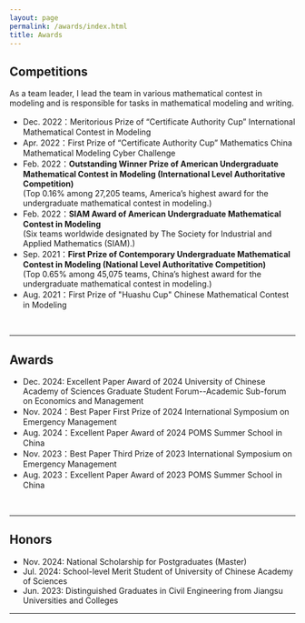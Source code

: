 ```yaml
---
layout: page
permalink: /awards/index.html
title: Awards
---
```


## Competitions
As a team leader, I lead the team in various mathematical contest in modeling and is responsible for tasks in mathematical modeling and writing.
- Dec. 2022：Meritorious Prize of “Certificate Authority Cup” International Mathematical Contest in Modeling
- Apr. 2022：First Prize of “Certificate Authority Cup” Mathematics China Mathematical Modeling Cyber Challenge
- Feb. 2022：**Outstanding Winner Prize of American Undergraduate Mathematical Contest in Modeling (International Level Authoritative Competition)** <br>(Top 0.16% among 27,205 teams, America’s highest award for the undergraduate mathematical contest in modeling.)
- Feb. 2022：**SIAM Award of American Undergraduate Mathematical Contest in Modeling**<br>(Six teams worldwide designated by The Society for Industrial and Applied Mathematics (SIAM).)
- Sep. 2021：**First Prize of Contemporary Undergraduate Mathematical Contest in Modeling (National Level Authoritative Competition)**<br>(Top 0.65% among 45,075 teams, China’s highest award for the undergraduate mathematical contest in modeling.)
- Aug. 2021：First Prize of "Huashu Cup" Chinese Mathematical Contest in Modeling
<br>

---

## Awards

- Dec. 2024: Excellent Paper Award of 2024 University of Chinese Academy of Sciences Graduate Student Forum--Academic Sub-forum on Economics and Management
- Nov. 2024：Best Paper First Prize of 2024 International Symposium on Emergency Management
- Aug. 2024：Excellent Paper Award of 2024 POMS Summer School in China
- Nov. 2023：Best Paper Third Prize of 2023 International Symposium on Emergency Management
- Aug. 2023：Excellent Paper Award of 2023 POMS Summer School in China
<br>

---

## Honors

- Nov. 2024: National Scholarship for Postgraduates (Master)
- Jul. 2024: School-level Merit Student of University of Chinese Academy of Sciences
- Jun. 2023: Distinguished Graduates in Civil Engineering from Jiangsu Universities and Colleges

---
